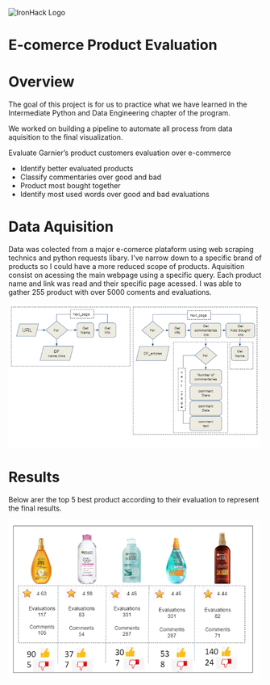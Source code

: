 ![IronHack Logo](https://s3-eu-west-1.amazonaws.com/ih-materials/uploads/upload_d5c5793015fec3be28a63c4fa3dd4d55.png)

# E-comerce Product Evaluation

# Overview

The goal of this project is for us to practice what we have learned in the Intermediate Python and Data Engineering chapter of the program. 

We worked on building a pipeline to automate all process from data aquisition to the final visualization.

Evaluate Garnier’s product   customers evaluation over e-commerce

* Identify better evaluated products
* Classify commentaries over good and bad
* Product most bought together
* Identify most used words over good and bad evaluations

# Data Aquisition

Data was colected from a major e-comerce plataform using web scraping technics and  python requests libary. I've narrow down to a specific brand of products so I could have a more reduced scope of products. Aquisition consist on acessing the main webpage using a specific query. Each product name and link was read and their specific page acessed. I was able to gather 255 product with over 5000 coments and evaluations.

<img src="./image/Data_scrapping_flow.PNG" alt="Data flow" width="500"/>

# Results

Below arer the top 5 best product according to their evaluation to represent the final results.

<img src="./image/results.PNG" alt="Data flow" width="500"/>
